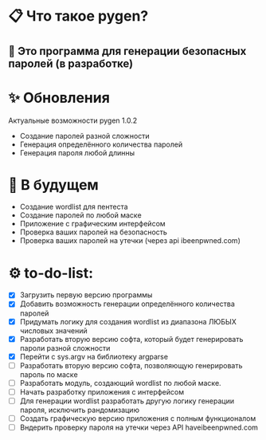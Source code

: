 # 📋 Что такое pygen?
## 🔐 Это программа для генерации безопасных паролей (в разработке)


# ✨ Обновления 
Актуальные возможности pygen 1.0.2
- Cоздание паролей разной сложности
- Генерация определённого количества паролей
- Генерация пароля любой длинны

# 🚀 В будущем

- Создание wordlist для пентеста
- Создание паролей по любой маске
- Приложение с графическим интерфейсом
- Проверка ваших паролей на безопасность
- Проверка ваших паролей на утечки (через api ibeenpwned.com)



# ⚙️ to-do-list:
- [x] Загрузить первую версию программы
- [x] Добавить возможность генерации определённого количества паролей  
- [x] Придумать логику для создания wordlist из диапазона ЛЮБЫХ числовых значений
- [x] Разработать вторую версию софта, который будет генерировать пароли разной сложности
- [x] Перейти с sys.argv на библиотеку argparse
- [ ] Разработать вторую версию софта, позволяющую генерировать пароль по маске
- [ ] Разработать модуль, создающий wordlist по любой маске.
- [ ] Начать разработку приложения с интерфейсом
- [ ] Для генерации wordlist разработать другую логику генерации пароля, исключить рандомизацию
- [ ] Создать графическую версию приложения с полным функционалом
- [ ] Вндерить проверку пароля на утечки через API haveibeenpwned.com
